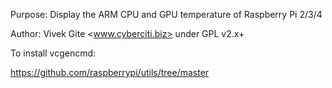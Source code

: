 Purpose: Display the ARM CPU and GPU  temperature of Raspberry Pi 2/3/4 

Author: Vivek Gite <www.cyberciti.biz> under GPL v2.x+


To install vcgencmd:

https://github.com/raspberrypi/utils/tree/master

